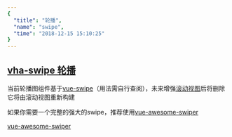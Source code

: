 ```yaml
---
{
  "title": "轮播",
  "name": "swipe",
  "time": "2018-12-15 15:10:25"
}
---
```


<section id="swipe">

# **[vha-swipe 轮播](#swipe)**

当前轮播图组件基于[vue-swipe](https://www.npmjs.com/package/vue-swipe)（用法需自行查阅），未来增强[滚动视图](https://neostudiogroup.com/vha-components/scrollView)后将删除它将由滚动视图重新构建

如果你需要一个完整的强大的swipe，推荐使用[vue-awesome-swiper](https://github.com/surmon-china/vue-awesome-swiper)

<p><a class="ui-r-npm" href="https://www.npmjs.com/package/vue-awesome-swiper" target="_blank">vue-awesome-swiper</a></p>

</section>